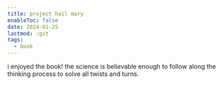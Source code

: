 ```yaml
---
title: project hail mary
enableToc: false
date: 2024-01-25
lastmod: :git
tags:
  - book
---
```

i enjoyed the book! the science is believable enough to follow along the
thinking process to solve all twists and turns.